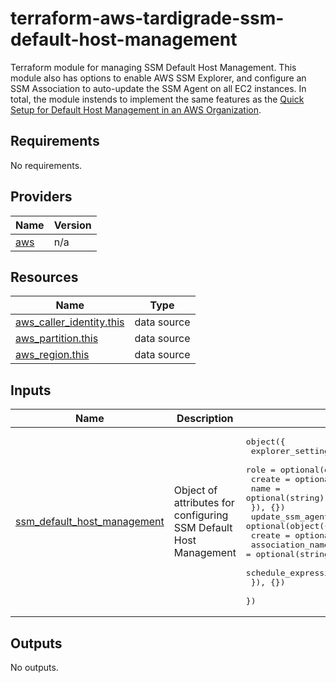 # terraform-aws-tardigrade-ssm-default-host-management

Terraform module for managing SSM Default Host Management. This module also has
options to enable AWS SSM Explorer, and configure an SSM Association to auto-update
the SSM Agent on all EC2 instances. In total, the module instends to implement
the same features as the [Quick Setup for Default Host Management in an AWS Organization](https://docs.aws.amazon.com/systems-manager/latest/userguide/quick-setup-default-host-management-configuration.html).

<!-- BEGIN TFDOCS -->
## Requirements

No requirements.

## Providers

| Name | Version |
|------|---------|
| <a name="provider_aws"></a> [aws](#provider\_aws) | n/a |

## Resources

| Name | Type |
|------|------|
| [aws_caller_identity.this](https://registry.terraform.io/providers/hashicorp/aws/latest/docs/data-sources/caller_identity) | data source |
| [aws_partition.this](https://registry.terraform.io/providers/hashicorp/aws/latest/docs/data-sources/partition) | data source |
| [aws_region.this](https://registry.terraform.io/providers/hashicorp/aws/latest/docs/data-sources/region) | data source |

## Inputs

| Name | Description | Type | Default | Required |
|------|-------------|------|---------|:--------:|
| <a name="input_ssm_default_host_management"></a> [ssm\_default\_host\_management](#input\_ssm\_default\_host\_management) | Object of attributes for configuring SSM Default Host Management | <pre>object({<br>    explorer_settings = optional(list(string), [])<br>    role = optional(object({<br>      create = optional(bool, true)<br>      name   = optional(string)<br>    }), {})<br>    update_ssm_agent = optional(object({<br>      create              = optional(bool, true)<br>      association_name    = optional(string, "UpdateSSMAgent-do-not-delete")<br>      schedule_expression = optional(string, "rate(14 days)")<br>    }), {})<br>  })</pre> | `{}` | no |

## Outputs

No outputs.

<!-- END TFDOCS -->
